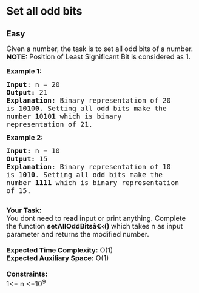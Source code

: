 # Set all odd bits
## Easy
<div class="problems_problem_content__Xm_eO"><p><span style="font-size:18px">Given a number, the task is to set all odd bits of a number.<br>
<strong>NOTE:&nbsp;</strong>Position of Least Significant Bit is considered as 1.</span><br>
<br>
<span style="font-size:18px"><strong>Example 1:</strong></span></p>

<pre><span style="font-size:18px"><strong>Input</strong>: n = 20
<strong>Output:</strong>&nbsp;21&nbsp;
<strong>Explanation</strong>: Binary representation of 20 
is <strong>1</strong>0<strong>1</strong>0<strong>0</strong>. Setting all odd bits make the 
number <strong>1</strong>0<strong>1</strong>0<strong>1</strong> which is binary
representation of 21.</span><span style="font-size:18px">
</span></pre>

<p><span style="font-size:18px"><strong>Example 2:</strong></span></p>

<pre><span style="font-size:18px"><strong>Input: </strong>n = 10
<strong>Output:&nbsp;</strong>15
<strong>Explanation</strong>: Binary representation of 10
is 1<strong>0</strong>1<strong>0</strong>. Setting all odd bits make the
number <strong>1</strong><strong>111</strong> which is binary representation
of 15.</span></pre>

<p><br>
<span style="font-size:18px"><strong>Your Task:&nbsp;&nbsp;</strong><br>
You dont need to read input or print anything. Complete the function <strong>setAllOddBitsâ€‹()&nbsp;</strong>which takes n&nbsp;as input parameter and returns the modified number.<br>
<br>
<strong>Expected Time Complexity:</strong> O(1)<br>
<strong>Expected Auxiliary Space:</strong> O(1)<br>
<br>
<strong>Constraints:</strong><br>
1&lt;= n&nbsp;&lt;=10<sup>9</sup></span></p>
</div>